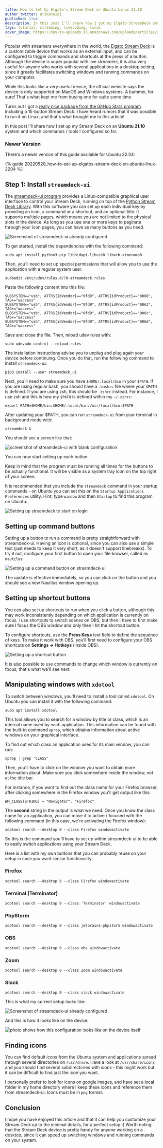 ```yaml
---
title: How to Set Up Elgato's Stream Deck on Ubuntu Linux 21.10
author_twitter: erikaheidi
published: true
description: In this post I'll share how I got my Elgato StreamDeck set up on Ubuntu 21.10 and how I use it to switch windows and run commands on my system
tags: tutorial, streaming, livecoding, linux
cover_image: https://dev-to-uploads.s3.amazonaws.com/uploads/articles/2w7n17f0v3ubqogpbn85.png
---
```


Popular with streamers everywhere in the world, the [Elgato Stream Deck](/devices/elgato-stream-deck) is a customizable device that works as an external input, and can be configured to trigger commands and shortcuts at the press of a button. Although the device is super popular with live streamers, it is also very useful for anyone who works with several applications in a desktop setting, since it greatly facilitates switching windows and running commands on your computer.

While this looks like a very useful device, the official website says the device is only supported on MacOS and Windows systems. A bummer, for sure! That's what kept me from buying one for quite some time.

Turns out I got a [really nice package from the GitHub Stars program](https://twitter.com/erikaheidi/status/1439919049136353284) including a 15-button Stream Deck. I have heard rumors that it was possible to run it on Linux, and that's what brought me to this article! 

In this post I'll share how I set up my Stream Deck on an **Ubuntu 21.10** system and which commands / tools I configured so far.

### Newer Version

There's a newer version of this guide available for Ubuntu 22.04:

{% guide 20220520_how-to-set-up-elgatos-stream-deck-on-ubuntu-linux-2204 %}

## Step 1: Install `streamdeck-ui`

The [streamdeck-ui program](https://timothycrosley.github.io/streamdeck-ui/) provides a Linux-compatible graphical user interface to control your Stream Deck, running on top of the [Python Stream Deck Library](https://github.com/abcminiuser/python-elgato-streamdeck#python-elgato-stream-deck-library). With this software you can set up each individual key by providing an icon, a command or a shortcut, and an optional title. It supports multiple pages, which means you are not limited to the physical slots in the device. As long as you use one or more keys to paginate through your icon pages, you can have as many buttons as you need.

![Screenshot of streamdeck-ui already configured](https://dev-to-uploads.s3.amazonaws.com/uploads/articles/bgv7t5a6brb3920n0nus.png)

To get started, install the dependencies with the following command:

```shell
sudo apt install python3-pip libhidapi-libusb0 libxcb-xinerama0
```

Then, you'll need to set up special permissions that will allow you to use the application with a regular system user.

```shell
sudoedit /etc/udev/rules.d/70-streamdeck.rules
```
Paste the following content into this file:

```
SUBSYSTEM=="usb", ATTRS{idVendor}=="0fd9", ATTRS{idProduct}=="0060", TAG+="uaccess"
SUBSYSTEM=="usb", ATTRS{idVendor}=="0fd9", ATTRS{idProduct}=="0063", TAG+="uaccess"
SUBSYSTEM=="usb", ATTRS{idVendor}=="0fd9", ATTRS{idProduct}=="006c", TAG+="uaccess"
SUBSYSTEM=="usb", ATTRS{idVendor}=="0fd9", ATTRS{idProduct}=="006d", TAG+="uaccess"
```

Save and close the file. Then, reload udev rules with:

```shell
sudo udevadm control --reload-rules
```

The installation instructions advise you to unplug and plug again your device before continuing. Once you do that, run the following command to install `streamdeck-ui`:

```shell
pip3 install --user streamdeck_ui
```

Next, you'll need to make sure you have `$HOME/.local/bin` in your `$PATH`. If you are using regular bash, you should have a `.bashrc` file where your `$PATH` is defined. If you are using zsh, this should be `.zshrc` instead. For instance, I use zsh and this is how my `$PATH` is defined within my `~/.zshrc`:

```shell
export PATH=$HOME/bin:$HOME/.local/bin:/usr/local/bin:$PATH
```

After updating your $PATH, you can run `streamdeck-ui` from your terminal in background mode with:

```shell
streamdeck &
```
You should see a screen like that:

![screenshot of streamdeck-ui with blank configuration](https://dev-to-uploads.s3.amazonaws.com/uploads/articles/lz34vsue79s9emw48mip.png)

You can now start setting up each button.

Keep in mind that the program must be running all times for the buttons to be actually functional. It will be visible as a system tray icon on the top right of your screen.

It is recommended that you include the `streamdeck` command in your startup commands - on Ubuntu you can set this on the `Startup Applications Preferences` utility. Hint: type `window` and then `Startup` to find this program on Ubuntu:

![Setting up streamdeck to start on login](https://dev-to-uploads.s3.amazonaws.com/uploads/articles/262plmsqfwxz27bbl4jm.png)

## Setting up command buttons

Setting up a button to run a command is pretty straightforward with streamdeck-ui. Having an icon is optional, since you can also use a simple text (just needs to keep it very short, as it doesn't support linebreaks). To try it out, configure your first button to open your file browser, called as `nautilus`:

![Setting up a command button on streamdeck-ui](https://dev-to-uploads.s3.amazonaws.com/uploads/articles/p098k9m5vy087c00umha.png)

The update is effective immediately, so you can click on the button and you should see a new Nautilus window opening up.

## Setting up shortcut buttons

You can also set up shortcuts to run when you click a button, although this may work inconsistently depending on which application is currently on focus. I use shortcuts to switch scenes on OBS, but then I have to first make sure I focus the OBS window and only then I hit the shortcut button.

To configure shortcuts, use the **Press Keys** text field to define the sequence of keys. To make it work with OBS, you'll first need to configure your OBS shortcuts on **Settings -> Hotkeys** (inside OBS).

![Setting up a shortcut button](https://dev-to-uploads.s3.amazonaws.com/uploads/articles/5qes8areo4eekflmxk51.png)

It is also possible to use commands to change which window is currently on focus, that's what we'll see next.

## Manipulating windows with `xdotool`

To switch between windows, you'll need to install a tool called `xdotool`. On Ubuntu you can install it with the following command:

```shell
sudo apt install xdotool
```

This tool allows you to search for a window by title or class, which is an internal name used by each application. This information can be found with the built-in command `xprop`, which obtains information about active windows on your graphical interface.

To find out which class an application uses for its main window, you can run:

```shell
xprop | grep 'CLASS'
```

Then, you'll have to click on the window you want to obtain more information about. Make sure you click somewhere inside the window, not at the title bar.

For instance, if you want to find out the class name for your Firefox browser, after clicking somewhere in the Firefox window you'll get output like this:

```
WM_CLASS(STRING) = "Navigator", "Firefox"
```

The **second** string in the output is what we need. Once you know the class name for an application, you can move it to active / focused with the following command (in this case, we're activating the Firefox window):

```shell
xdotool search --desktop 0 --class Firefox windowactivate
```

So this is the command you'll have to set up within streamdeck-ui to be able to easily switch applications using your Stream Deck.

Here is a list with my own buttons that you can probably reuse on your setup in case you want similar functionality:

### Firefox
`xdotool search --desktop 0 --class Firefox windowactivate`

### Terminal (Terminator)
```
xdotool search --desktop 0 --class 'Terminator' windowactivate
```

### PhpStorm
```
xdotool search --desktop 0 --class jetbrains-phpstorm windowactivate
```

### OBS
```
xdotool search --desktop 0 --class obs windowactivate
```

### Zoom
```
xdotool search --desktop 0 --class Zoom windowactivate
```

### Slack
```
xdotool search --desktop 0 --class slack windowactivate
```

This is what my current setup looks like:

![Screenshot of streamdeck-ui already configured](https://dev-to-uploads.s3.amazonaws.com/uploads/articles/bgv7t5a6brb3920n0nus.png)

And this is how it looks like on the device:

![photo shows how this configuration looks like on the device itself](https://dev-to-uploads.s3.amazonaws.com/uploads/articles/e03kevdqp6egkpeyrhmz.png)

## Finding icons

You can find default icons from the Ubuntu system and applications spread through several directories on `/usr/share`. Have a look at `/usr/share/icons` and you should find several subdirectories with icons - this might work but it can be difficult to find just the icon you want.

I personally prefer to look for icons on google images, and have set a local folder in my home directory where I keep these icons and reference them from streamdeck-ui. Icons must be in `png` format.

## Conclusion

I hope you have enjoyed this article and that it can help you customize your Stream Deck up to the minimal details, for a perfect setup :) Worth noting that the Stream Deck device is pretty handy for anyone working on a desktop, since it can speed up switching windows and running commands on your system.